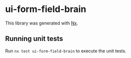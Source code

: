 # ui-form-field-brain

This library was generated with [Nx](https://nx.dev).

## Running unit tests

Run `nx test ui-form-field-brain` to execute the unit tests.
